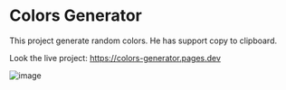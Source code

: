 # Colors Generator
This project generate random colors. He has support copy to clipboard.

Look the live project:
https://colors-generator.pages.dev

![image](https://user-images.githubusercontent.com/12834525/145702660-fffd6462-3207-4be4-b22a-2aa94c24ed5c.png)
